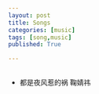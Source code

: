 ```yaml
---
layout: post
title: Songs
categories: [music]
tags: [song,music]
published: True

---
```


##
- 都是夜风惹的祸 鞠婧祎